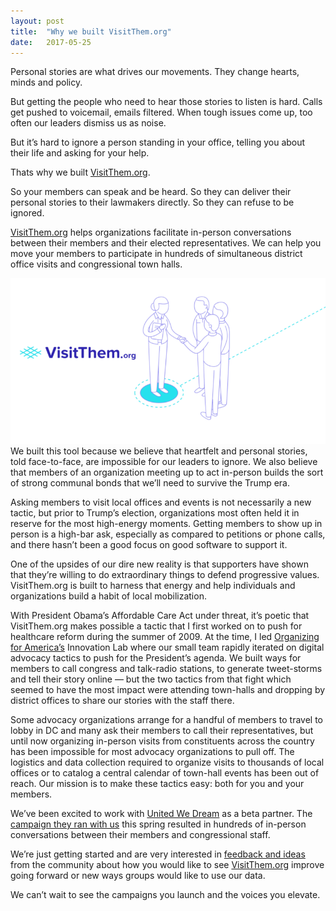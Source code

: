 ```yaml
---
layout:	post
title:	"Why we built VisitThem.org"
date:	2017-05-25
---
```


  Personal stories are what drives our movements. They change hearts, minds and policy.

But getting the people who need to hear those stories to listen is hard. Calls get pushed to voicemail, emails filtered. When tough issues come up, too often our leaders dismiss us as noise.

But it’s hard to ignore a person standing in your office, telling you about their life and asking for your help.

Thats why we built [VisitThem.org](https://www.visitthem.org/).

So your members can speak and be heard. So they can deliver their personal stories to their lawmakers directly. So they can refuse to be ignored.

[VisitThem.org](https://www.visitthem.org/) helps organizations facilitate in-person conversations between their members and their elected representatives. We can help you move your members to participate in hundreds of simultaneous district office visits and congressional town halls.

![](/img/1*FwoSxyKdxh2os5AOxyv7Gw.png)We built this tool because we believe that heartfelt and personal stories, told face-to-face, are impossible for our leaders to ignore. We also believe that members of an organization meeting up to act in-person builds the sort of strong communal bonds that we’ll need to survive the Trump era.

Asking members to visit local offices and events is not necessarily a new tactic, but prior to Trump’s election, organizations most often held it in reserve for the most high-energy moments. Getting members to show up in person is a high-bar ask, especially as compared to petitions or phone calls, and there hasn’t been a good focus on good software to support it.

One of the upsides of our dire new reality is that supporters have shown that they’re willing to do extraordinary things to defend progressive values. VisitThem.org is built to harness that energy and help individuals and organizations build a habit of local mobilization.

With President Obama’s Affordable Care Act under threat, it’s poetic that VisitThem.org makes possible a tactic that I first worked on to push for healthcare reform during the summer of 2009. At the time, I led [Organizing for America’s](https://www.ofa.us/) Innovation Lab where our small team rapidly iterated on digital advocacy tactics to push for the President’s agenda. We built ways for members to call congress and talk-radio stations, to generate tweet-storms and tell their story online — but the two tactics from that fight which seemed to have the most impact were attending town-halls and dropping by district offices to share our stories with the staff there.

Some advocacy organizations arrange for a handful of members to travel to lobby in DC and many ask their members to call their representatives, but until now organizing in-person visits from constituents across the country has been impossible for most advocacy organizations to pull off. The logistics and data collection required to organize visits to thousands of local offices or to catalog a central calendar of town-hall events has been out of reach. Our mission is to make these tactics easy: both for you and your members.

We’ve been excited to work with [United We Dream](https://unitedwedream.org/) as a beta partner. The [campaign they ran with us](https://unitedwedream.visitthem.org/campaigns/defend-immigrants-before-congress-goes-back-to-dc) this spring resulted in hundreds of in-person conversations between their members and congressional staff.

We’re just getting started and are very interested in [feedback and ideas](mailto:talk@visitthem.org) from the community about how you would like to see [VisitThem.org](https://www.visitthem.org/) improve going forward or new ways groups would like to use our data.

We can’t wait to see the campaigns you launch and the voices you elevate.

  